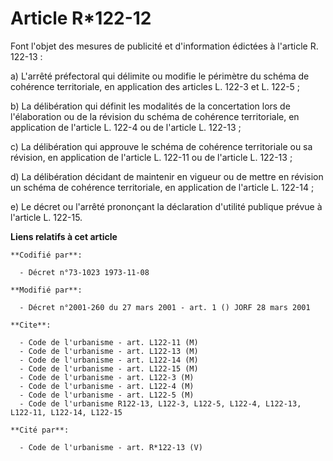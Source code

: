 # Article R*122-12

Font l'objet des mesures de publicité et d'information édictées à l'article R. 122-13 :

a) L'arrêté préfectoral qui délimite ou modifie le périmètre du schéma de cohérence territoriale, en application des articles
L. 122-3 et L. 122-5 ;

b) La délibération qui définit les modalités de la concertation lors de l'élaboration ou de la révision du schéma de
cohérence territoriale, en application de l'article L. 122-4 ou de l'article L. 122-13 ;

c) La délibération qui approuve le schéma de cohérence territoriale ou sa révision, en application de l'article L. 122-11 ou
de l'article L. 122-13 ;

d) La délibération décidant de maintenir en vigueur ou de mettre en révision un schéma de cohérence territoriale, en
application de l'article L. 122-14 ;

e) Le décret ou l'arrêté prononçant la déclaration d'utilité publique prévue à l'article L. 122-15.

**Liens relatifs à cet article**

	**Codifié par**:

	  - Décret n°73-1023 1973-11-08

	**Modifié par**:

	  - Décret n°2001-260 du 27 mars 2001 - art. 1 () JORF 28 mars 2001

	**Cite**:

	  - Code de l'urbanisme - art. L122-11 (M)
	  - Code de l'urbanisme - art. L122-13 (M)
	  - Code de l'urbanisme - art. L122-14 (M)
	  - Code de l'urbanisme - art. L122-15 (M)
	  - Code de l'urbanisme - art. L122-3 (M)
	  - Code de l'urbanisme - art. L122-4 (M)
	  - Code de l'urbanisme - art. L122-5 (M)
	  - Code de l'urbanisme R122-13, L122-3, L122-5, L122-4, L122-13, L122-11, L122-14, L122-15

	**Cité par**:

	  - Code de l'urbanisme - art. R*122-13 (V)
